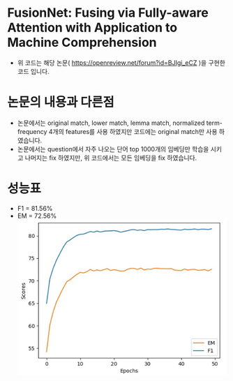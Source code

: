 # FusionNet: Fusing via Fully-aware Attention with Application to Machine Comprehension
* 위 코드는 해당 논문( https://openreview.net/forum?id=BJIgi_eCZ )을 구현한 코드 입니다.

# 논문의 내용과 다른점
* 논문에서는 original match, lower match, lemma match, normalized term-frequency 4개의 features를 사용 하였지만 코드에는 original match만 사용 하였습니다.
* 논문에서는 question에서 자주 나오는 단어 top 1000개의 임베딩만 학습을 시키고 나머지는 fix 하였지만, 위 코드에서는 모든 임베딩을 fix 하였습니다.

# 성능표
* F1 = 81.56%
* EM = 72.56%
![scores.jpg](./scores.jpg)

